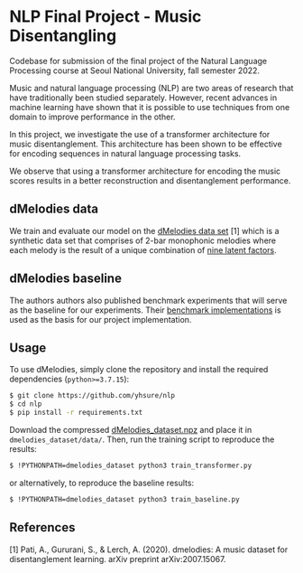 # NLP Final Project - Music Disentangling

Codebase for submission of the final project of the Natural Language Processing course at Seoul National University, fall semester 2022.

Music and natural language processing (NLP) are two areas of research that have traditionally been studied separately. However, recent advances in machine learning have shown that it is possible to use techniques from one domain to improve performance in the other.

In this project, we investigate the use of a transformer architecture for music disentanglement. This architecture has been shown to be effective for encoding sequences in natural language processing tasks.

We observe that using a transformer architecture for encoding the music scores results in a better reconstruction and disentanglement performance.

## dMelodies data
We train and evaluate our model on the [dMelodies data set](https://github.com/ashispati/dmelodies_dataset) [1] which is a synthetic data set that comprises of 2-bar monophonic melodies where each melody is the result of a unique combination of [nine latent factors](https://github.com/ashispati/dmelodies_dataset#factors-of-variation).

## dMelodies baseline
The authors authors also published benchmark experiments that will serve as the baseline for our experiments. Their [benchmark implementations](https://github.com/ashispati/dmelodies_benchmarking) is used as the basis for our project implementation.

## Usage
To use dMelodies, simply clone the repository and install the required dependencies (`python>=3.7.15`):

```bash
$ git clone https://github.com/yhsure/nlp
$ cd nlp
$ pip install -r requirements.txt
```

Download the compressed [dMelodies_dataset.npz](https://github.com/ashispati/dmelodies_dataset/blob/master/data/dMelodies_dataset.npz) and place it in `dmelodies_dataset/data/`.
Then, run the training script to reproduce the results:

```bash
$ !PYTHONPATH=dmelodies_dataset python3 train_transformer.py
```

or alternatively, to reproduce the baseline results:

```bash
$ !PYTHONPATH=dmelodies_dataset python3 train_baseline.py
```

## References
[1] Pati, A., Gururani, S., & Lerch, A. (2020). dmelodies: A music dataset for disentanglement learning. arXiv preprint arXiv:2007.15067.
